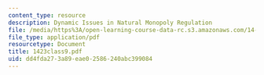 ```yaml
---
content_type: resource
description: Dynamic Issues in Natural Monopoly Regulation
file: /media/https%3A/open-learning-course-data-rc.s3.amazonaws.com/14-23-government-regulation-of-industry-spring-2003/dd4fda273a89eae02586240abc399084_1423class9.pdf
file_type: application/pdf
resourcetype: Document
title: 1423class9.pdf
uid: dd4fda27-3a89-eae0-2586-240abc399084
---
```

